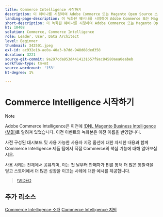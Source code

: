 ```yaml
---
title: Commerce Intelligence 시작하기
description: 이 웨비나를 시청하여 Adobe Commerce 또는 Magento Open Source 스토어에 대한 Commerce Intelligence의 핵심 기능에 대해 알아보십시오.
landing-page-description: 이 녹화된 웨비나를 시청하여 Adobe Commerce 또는 Magento Open Source 스토어에 대한 Commerce Intelligence의 핵심 기능에 대해 알아보십시오.
short-description: 이 녹화된 웨비나를 시청하여 Adobe Commerce 또는 Magento Open Source 스토어에 대한 Commerce Intelligence의 핵심 기능에 대해 알아보십시오.
kt: 10408
solution: Commerce, Commerce Intelligence
role: Leader, User, Data Architect
level: Beginner
thumbnail: 342501.jpeg
exl-id: ac932e1b-ae0a-40a3-b7dd-948d88ded358
duration: 3221
source-git-commit: 9a297cda953d4414131657f9ac84580aea0eabeb
workflow-type: tm+mt
source-wordcount: '153'
ht-degree: 1%

---
```


# Commerce Intelligence 시작하기

>[!NOTE]
>
>Adobe Commerce Intelligence은 이전에 [!DNL Magento Business Intelligence (MBI)](으)로 알려져 있었습니다. 이전 이벤트의 녹화본은 이전 이름을 반영합니다.

사전 구성된 대시보드 및 사용 가능한 사용자 지정 옵션에 대한 자세한 내용과 함께 Commerce Intelligence 제품 팀에서 직접 Commerce의 핵심 기능에 대해 알아보십시오.

사용 사례는 전체에서 공유되며, 이는 첫 날부터 판매자가 BI를 통해 더 많은 통찰력을 얻고 스토어에서 더 많은 성장을 이끄는 사례에 대한 예시를 제공합니다.

>[!VIDEO](https://video.tv.adobe.com/v/3425736?quality=12&learn=on)

## 추가 리소스

[Commerce Intelligence 소개](https://experienceleague.adobe.com/docs/commerce-business-intelligence/mbi/getting-started.html)
[Commerce Intelligence 지원](https://experienceleague.adobe.com/docs/commerce-knowledge-base/kb/troubleshooting/miscellaneous/mbi-service-policies.html)
